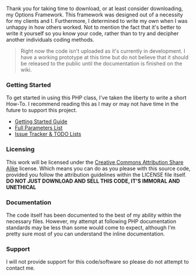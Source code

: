 Thank you for taking time to download, or at least consider downloading, my Options Framework.  This framework was designed out of a necessity for my clients and I.  Furthermore, I determined to write my own when I was unhappy in how others worked.  Not to mention the fact that it's better to write it yourself so you know your code, rather than to try and decipher another individuals coding methods.

> Right now the code isn't uploaded as it's currently in development.  I have a working prototype at this time but do not believe that it should be released to the public until the documentation is finished on the wiki.

### Getting Started
To get started in using this PHP class, I've taken the liberty to write a short How-To.  I recommend reading this as I may or may not have time in the future to support this project.

* [Getting Started Guide](https://github.com/JayWood/jw-options-framework/wiki/Getting-Started)
* [Full Parameters List](https://github.com/JayWood/jw-options-framework/wiki/Parameters-List)
* [Issue Tracker & TODO Lists](https://github.com/JayWood/jw-options-framework/issues?state=open)

### Licensing
This work will be licensed under the [Creative Commons Attribution Share Alike](http://creativecommons.org/licenses/by-sa/3.0/deed.en_US) license.  Which means you can do as you please with this source code, provided you follow the attribution guidelines within the LICENSE file itself.  **DO NOT JUST DOWNLOAD AND SELL THIS CODE, IT'S IMMORAL AND UNETHICAL**

### Documentation
The code itself has been documented to the best of my ability within the necessary files.  However, my attempt at following PHP documentation standards may be less than some would come to expect, although I'm pretty sure most of you can understand the inline documentation.

### Support
I will not provide support for this code/software so please do not attempt to contact me.

